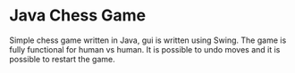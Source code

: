 # Java Chess Game

Simple chess game written in Java, gui is written using Swing. The game is fully functional for human vs human. It is possible to undo moves and it is possible to restart the game.

